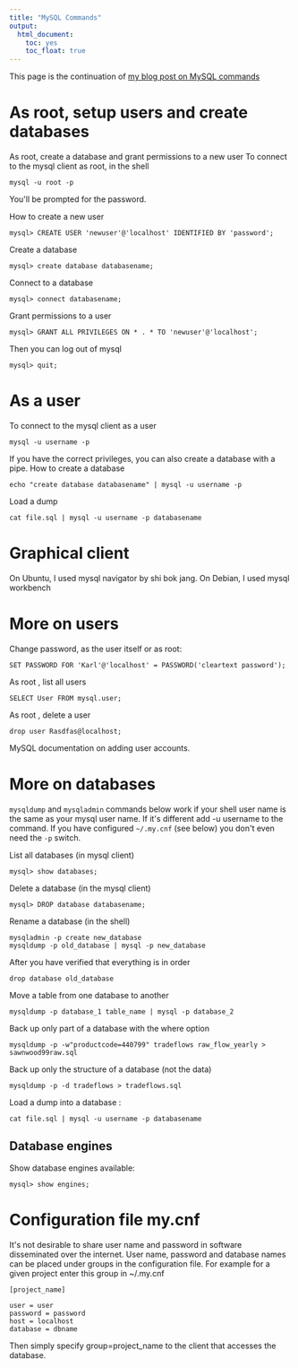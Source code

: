 ```yaml
---
title: "MySQL Commands"
output: 
  html_document: 
    toc: yes
    toc_float: true
---
```


This page is the continuation of [my blog post on MySQL commands](https://paulremote.blogspot.de/2013/12/mysql-commands.html)

# As root, setup users and create databases
 As root, create a database and grant permissions to a new user
To connect to the mysql client as root, in the shell

    mysql -u root -p 

You'll be prompted for the password.

How to create a new user

    mysql> CREATE USER 'newuser'@'localhost' IDENTIFIED BY 'password';

Create a database

    mysql> create database databasename;

Connect to a database

    mysql> connect databasename;

 Grant permissions to a user

    mysql> GRANT ALL PRIVILEGES ON * . * TO 'newuser'@'localhost';

Then you can log out of mysql

    mysql> quit;


# As a user 

To connect to the mysql client as a user

    mysql -u username -p 

If you have the correct privileges, you can also create a database with a pipe. How to create a database

    echo "create database databasename" | mysql -u username -p 

Load a dump

    cat file.sql | mysql -u username -p databasename

# Graphical client
On Ubuntu, I used mysql navigator by shi bok jang.
On Debian, I used  mysql workbench

# More on users
Change password, as the user itself or as root:

    SET PASSWORD FOR 'Karl'@'localhost' = PASSWORD('cleartext password');

As root , list all users

    SELECT User FROM mysql.user;

As root , delete a user

    drop user Rasdfas@localhost;

MySQL documentation on adding user accounts.


# More on databases

`mysqldump` and `mysqladmin` commands below work if your shell user name is the same as your mysql user name. If it's different add -u username to the command.
If you have configured `~/.my.cnf` (see below)  you don't even need the `-p` switch.

List all databases (in mysql client)

    mysql> show databases; 

Delete a database (in the mysql client)

    mysql> DROP database databasename;

Rename a database  (in the shell)

    mysqladmin -p create new_database
    mysqldump -p old_database | mysql -p new_database

After you have verified that everything is in order

    drop database old_database

Move a table from one database to another

    mysqldump -p database_1 table_name | mysql -p database_2 

Back up only part of a database with the where option

    mysqldump -p -w"productcode=440799" tradeflows raw_flow_yearly > sawnwood99raw.sql

Back up only the structure of a database (not the data)

    mysqldump -p -d tradeflows > tradeflows.sql

Load a dump into a database :

    cat file.sql | mysql -u username -p databasename

## Database engines

Show database engines available:

    mysql> show engines;

# Configuration file my.cnf
It's not desirable to share user name and password in software disseminated over the internet. User name, password and database names can be placed under groups in the configuration file. For example for a given project enter this group in ~/.my.cnf

    [project_name]

    user = user
    password = password
    host = localhost
    database = dbname

Then simply specify group=project_name to the client that accesses the database. 
